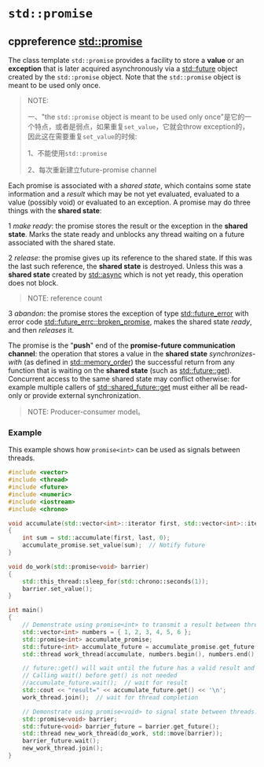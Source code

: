# `std::promise`



## cppreference [std::promise](https://en.cppreference.com/w/cpp/thread/promise)

The class template `std::promise` provides a facility to store a **value** or an **exception** that is later acquired asynchronously via a [std::future](https://en.cppreference.com/w/cpp/thread/future) object created by the `std::promise` object. Note that the `std::promise` object is meant to be used only once.

> NOTE: 
>
> 一、"the `std::promise` object is meant to be used only once"是它的一个特点，或者是弱点，如果重复`set_value`，它就会throw exception的，因此这在需要重复`set_value`的时候:
>
> 1、不能使用`std::promise`
>
> 2、每次重新建立future-promise channel

Each promise is associated with a *shared state*, which contains some state information and a *result* which may be not yet evaluated, evaluated to a value (possibly void) or evaluated to an exception. A promise may do three things with the **shared state**:

1 *make ready*: the promise stores the result or the exception in the **shared state**. Marks the state ready and unblocks any thread waiting on a future associated with the shared state.

2 *release*: the promise gives up its reference to the shared state. If this was the last such reference, the **shared state** is destroyed. Unless this was a **shared state** created by [std::async](http://en.cppreference.com/w/cpp/thread/async) which is not yet ready, this operation does not block.

> NOTE: reference count

3 *abandon*: the promise stores the exception of type [std::future_error](https://en.cppreference.com/w/cpp/thread/future_error) with error code [std::future_errc::broken_promise](https://en.cppreference.com/w/cpp/thread/future_errc), makes the shared state *ready*, and then *releases* it.

The promise is the "**push**" end of the **promise-future communication channel**: the operation that stores a value in the **shared state** *synchronizes-with* (as defined in [std::memory_order](https://en.cppreference.com/w/cpp/atomic/memory_order)) the successful return from any function that is waiting on the **shared state** (such as [std::future::get](https://en.cppreference.com/w/cpp/thread/future/get)). Concurrent access to the same shared state may conflict otherwise: for example multiple callers of [std::shared_future::get](https://en.cppreference.com/w/cpp/thread/shared_future/get) must either all be read-only or provide external synchronization.

> NOTE: Producer-consumer model。

### Example

This example shows how `promise<int>` can be used as signals between threads.

```C++
#include <vector>
#include <thread>
#include <future>
#include <numeric>
#include <iostream>
#include <chrono>

void accumulate(std::vector<int>::iterator first, std::vector<int>::iterator last, std::promise<int> accumulate_promise)
{
	int sum = std::accumulate(first, last, 0);
	accumulate_promise.set_value(sum);  // Notify future
}

void do_work(std::promise<void> barrier)
{
	std::this_thread::sleep_for(std::chrono::seconds(1));
	barrier.set_value();
}

int main()
{
	// Demonstrate using promise<int> to transmit a result between threads.
	std::vector<int> numbers = { 1, 2, 3, 4, 5, 6 };
	std::promise<int> accumulate_promise;
	std::future<int> accumulate_future = accumulate_promise.get_future();
	std::thread work_thread(accumulate, numbers.begin(), numbers.end(), std::move(accumulate_promise));

	// future::get() will wait until the future has a valid result and retrieves it.
	// Calling wait() before get() is not needed
	//accumulate_future.wait();  // wait for result
	std::cout << "result=" << accumulate_future.get() << '\n';
	work_thread.join();  // wait for thread completion

	// Demonstrate using promise<void> to signal state between threads.
	std::promise<void> barrier;
	std::future<void> barrier_future = barrier.get_future();
	std::thread new_work_thread(do_work, std::move(barrier));
	barrier_future.wait();
	new_work_thread.join();
}

```

